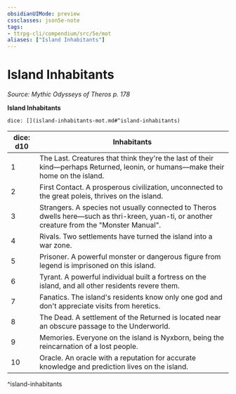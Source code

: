 ```yaml
---
obsidianUIMode: preview
cssclasses: json5e-note
tags:
- ttrpg-cli/compendium/src/5e/mot
aliases: ["Island Inhabitants"]
---
```

# Island Inhabitants
*Source: Mythic Odysseys of Theros p. 178* 

**Island Inhabitants**

`dice: [](island-inhabitants-mot.md#^island-inhabitants)`

| dice: d10 | Inhabitants |
|-----------|-------------|
| 1 | The Last. Creatures that think they're the last of their kind—perhaps Returned, leonin, or humans—make their home on the island. |
| 2 | First Contact. A prosperous civilization, unconnected to the great poleis, thrives on the island. |
| 3 | Strangers. A species not usually connected to Theros dwells here—such as thri-kreen, yuan-ti, or another creature from the "Monster Manual". |
| 4 | Rivals. Two settlements have turned the island into a war zone. |
| 5 | Prisoner. A powerful monster or dangerous figure from legend is imprisoned on this island. |
| 6 | Tyrant. A powerful individual built a fortress on the island, and all other residents revere them. |
| 7 | Fanatics. The island's residents know only one god and don't appreciate visits from heretics. |
| 8 | The Dead. A settlement of the Returned is located near an obscure passage to the Underworld. |
| 9 | Memories. Everyone on the island is Nyxborn, being the reincarnation of a lost people. |
| 10 | Oracle. An oracle with a reputation for accurate knowledge and prediction lives on the island. |
^island-inhabitants
